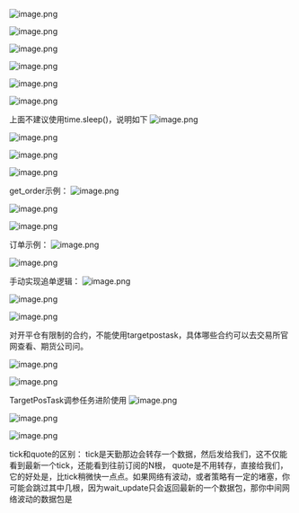 ![image.png](https://gitee.com/hxc8/images9/raw/master/img/202411302144502.png)



![image.png](https://gitee.com/hxc8/images9/raw/master/img/202411302145358.png)


![image.png](https://gitee.com/hxc8/images9/raw/master/img/202411302145793.png)


![image.png](https://gitee.com/hxc8/images9/raw/master/img/202411302146522.png)



![image.png](https://gitee.com/hxc8/images9/raw/master/img/202411302147849.png)



![image.png](https://gitee.com/hxc8/images9/raw/master/img/202411302149938.png)

上面不建议使用time.sleep()，说明如下
![image.png](https://gitee.com/hxc8/images9/raw/master/img/202411302151731.png)


![image.png](https://gitee.com/hxc8/images9/raw/master/img/202411302152645.png)


![image.png](https://gitee.com/hxc8/images9/raw/master/img/202411302152195.png)



![image.png](https://gitee.com/hxc8/images9/raw/master/img/202411302156971.png)


get_order示例：
![image.png](https://gitee.com/hxc8/images9/raw/master/img/202411302158124.png)


![image.png](https://gitee.com/hxc8/images9/raw/master/img/202411302158642.png)


![image.png](https://gitee.com/hxc8/images9/raw/master/img/202411302200358.png)


订单示例：
![image.png](https://gitee.com/hxc8/images9/raw/master/img/202411302214554.png)


![image.png](https://gitee.com/hxc8/images9/raw/master/img/202411302214868.png)

手动实现追单逻辑：
![image.png](https://gitee.com/hxc8/images9/raw/master/img/202411302217024.png)




![image.png](https://gitee.com/hxc8/images9/raw/master/img/202411302225931.png)

![image.png](https://gitee.com/hxc8/images9/raw/master/img/202411302227349.png)


对开平仓有限制的合约，不能使用targetpostask，具体哪些合约可以去交易所官网查看、期货公司问。


![image.png](https://gitee.com/hxc8/images9/raw/master/img/202411302231155.png)





![image.png](https://gitee.com/hxc8/images9/raw/master/img/202411302233488.png)


TargetPosTask调参任务进阶使用
 ![image.png](https://gitee.com/hxc8/images9/raw/master/img/202411302235976.png)

![image.png](https://gitee.com/hxc8/images9/raw/master/img/202411302236564.png)



![image.png](https://gitee.com/hxc8/images9/raw/master/img/202411302238496.png)


tick和quote的区别：
tick是天勤那边会转存一个数据，然后发给我们，这不仅能看到最新一个tick，还能看到往前订阅的N根，
quote是不用转存，直接给我们，它的好处是，比tick稍微快一点点。如果网络有波动，或者策略有一定的堵塞，你可能会跳过其中几根，因为wait_update只会返回最新的一个数据包，那你中间网络波动的数据包是